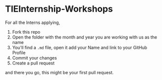 # TIEInternship-Workshops

For all the Interns applying, 
1. Fork this repo
2. Open the folder with the month and year you are working with us as the name
3. You'll find a `.md` file, open it add your Name and link to your GitHub Profile
4. Commit your changes
5. Create a pull request

and there you go, this might be your first pull request.
